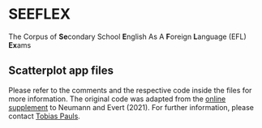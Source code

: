 # SEEFLEX
The Corpus of **Se**condary School **E**nglish As A **F**oreign **L**anguage (EFL) **Ex**ams

## Scatterplot app files

Please refer to the comments and the respective code inside the files for more information. The original code was adapted from the [online supplement](https://www.stephanie-evert.de/PUB/NeumannEvert2021/) to Neumann and Evert (2021). For further information, please contact [Tobias Pauls](mailto:tobias.pauls@ifaar.rwth-aachen.de).